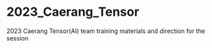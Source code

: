 # 2023_Caerang_Tensor
2023 Caerang Tensor(AI) team training materials and direction for the session
